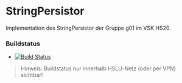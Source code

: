 # StringPersistor

Implementation des StringPersistor der Gruppe g01 im VSK HS20.

### Buildstatus
* [![Build Status](https://jenkins-vsk.el.eee.intern/jenkins/buildStatus/icon?job=g01-stringpersistor)](https://jenkins-vsk.el.eee.intern/jenkins/job/g01-stringpersistor/)

> Hinweis: Buildstatus nur innerhalb HSLU-Netz (oder per VPN) sichtbar!